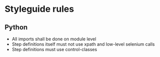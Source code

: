 # Styleguide rules

## Python

- All imports shall be done on module level
- Step definitions itself must not use xpath and low-level selenium calls
- Step definitions must use control-classes
